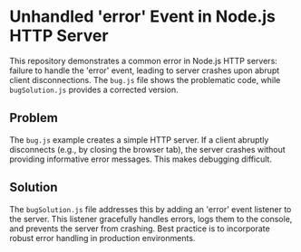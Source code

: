 # Unhandled 'error' Event in Node.js HTTP Server

This repository demonstrates a common error in Node.js HTTP servers: failure to handle the 'error' event, leading to server crashes upon abrupt client disconnections.  The `bug.js` file shows the problematic code, while `bugSolution.js` provides a corrected version.

## Problem

The `bug.js` example creates a simple HTTP server.  If a client abruptly disconnects (e.g., by closing the browser tab), the server crashes without providing informative error messages. This makes debugging difficult.

## Solution

The `bugSolution.js` file addresses this by adding an 'error' event listener to the server. This listener gracefully handles errors, logs them to the console, and prevents the server from crashing.  Best practice is to incorporate robust error handling in production environments.